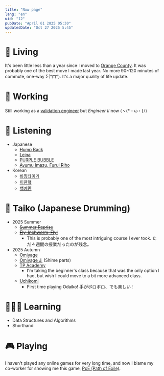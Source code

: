 ```yaml
---
title: "Now page"
lang: "en"
uid: "12"
pubDate: "April 01 2025 05:30"
updatedDate: "Oct 27 2025 5:45"
---
```


# 📍 Living 

It's been little less than a year since I moved to <u>Orange County</u>.
It was probably one of the best move I made last year.
No more 90~120 minutes of commute, one-way Σ(°ロ°). It's a major quality of life update.

# 🧳 Working

Still working as a <u>validation engineer</u> but _Engineer II_ now (ヽ(*・ω・)ﾉ)


# 🎵 Listening 

- Japanese
  - [Hump Back](https://open.spotify.com/track/1zllHIZK6h9cExnJrsU1Fg?si=413365bb6c2a4b47)
  - [Leina](https://open.spotify.com/track/50amfYifJEP7qTqB7YrEHg?si=b4e73db4f3b547f9)
  - [PURPLE BUBBLE](https://open.spotify.com/track/0oiRxHmSrecoFKGOT9rRaR?si=b13c478711504dcd)
  - [Ayumu Imazu, Furui Riho](https://open.spotify.com/track/2UzNrRpOVm83g8CHCXY64P?si=205a232153e841fc)
- Korean
  - [바밍타이거](https://open.spotify.com/track/67jY28XGWZzr5YaOju8AIL?si=932cb5c0a7844bbe) 
  - [이찬혁](https://youtu.be/UeUWCT_YDi8?si=LGF0_HvvBJuyNFbz)
  - [백예린](https://youtu.be/hnrOnOx1ik4?si=4LWT4yla1eXq_kkK)

# 🥁 Taiko (Japanese Drumming)

- 2025 Summer
  + ~~[Summer Reprise](https://youtu.be/W-DcPEbRk7U?si=6VbhNMuJWT33K7HV)~~
  + ~~[Fly, Inchworm, Fly!](https://youtu.be/-uZ8M3UpmWw?si=Y5I3BIfUKDJD7Ojr)~~
    - This is probably one of the most intriguing course I ever took. ただ４週間の授業だったのが残念。
- 2025 Autumn
  + [Omiyage](https://youtu.be/GVcUpiuylh0?si=RO_283DhIAj2989q)
  + [Omiyage Ji](https://youtu.be/OkQDGjdbWl4?si=GT_6nH_SKfVQPXMV) (Shime parts)
  + [TP Academy](https://www.taikoprojectacademy.com/)
    - I'm taking the beginner's class because that was the only option I had, but wish I could move to a bit more advanced class.
  + [Uchikomi](https://www.youtube.com/watch?v=JA92hJpWK8Y)
    - First time playing Odaiko! 手がボロボロ、でも楽しい！

# 🧑🏻‍💻 Learning
- Data Structures and Algorithms
- Shorthand

# 🎮 Playing

I haven't played any online games for very long time, and now I blame my co-worker for showing me this game, <u>PoE (Path of Exile)</u>.